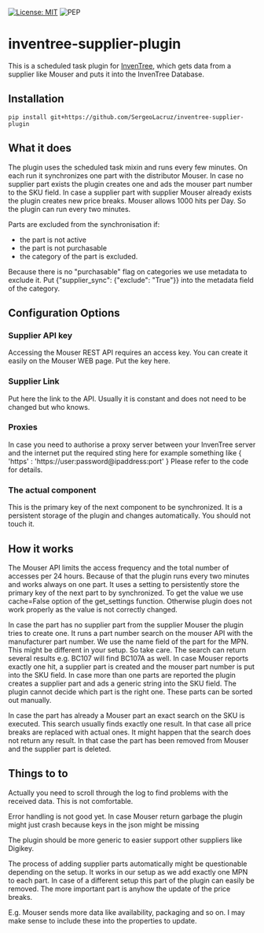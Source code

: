 [![License: MIT](https://img.shields.io/badge/License-MIT-yellow.svg)](https://opensource.org/licenses/MIT)
![PEP](https://github.com/inventree/inventree-python/actions/workflows/pep.yaml/badge.svg)


# inventree-supplier-plugin

This is a scheduled task plugin for [InvenTree](https://inventree.org), which gets data from a
supplier like Mouser and puts it into the InvenTree Database. 

## Installation

```
pip install git+https://github.com/SergeoLacruz/inventree-supplier-plugin
```

## What it does
The plugin uses the scheduled task mixin and runs every few minutes. On each run it
synchronizes one part with the distributor Mouser. In case no supplier part exists
the plugin creates one and ads the mouser part number to the SKU field. In case a 
supplier part with supplier Mouser already exists the plugin creates new price breaks. 
Mouser allows 1000 hits per Day. So the plugin can run every two minutes. 

Parts are excluded from the synchronisation if:

- the part is not active
- the part is not purchasable
- the category of the part is excluded. 

Because there is no "purchasable" flag on categories we use metadata to exclude it. 
Put {"supplier_sync": {"exclude": "True"}} into the metadata field of the category. 

## Configuration Options
### Supplier API key
Accessing the Mouser REST API requires an access key. You can create it easily on the Mouser 
WEB page. Put the key here.

### Supplier Link
Put here the link to the API. Usually it is constant and does not need to be changed but who knows. 

### Proxies
In case you need to authorise a proxy server between your InvenTree server and the internet
put the required sting here for example something like { 'https' : 'https://user:password@ipaddress:port' }
Please refer to the code for details.

### The actual component
This is the primary key of the next component to be synchronized. It is a persistent storage 
of the plugin and changes automatically. You should not touch it.

## How it works
The Mouser API limits the access frequency and the total number of accesses per 24 hours. 
Because of that the plugin runs every two minutes and works always on one part. It uses
a setting to persistently store the primary key of the next part to by synchronized. To 
get the value we use cache=False option of the get_settings function. Otherwise plugin 
does not work properly as the value is not correctly changed.

In case the part has no supplier part from the supplier Mouser the plugin tries to create one. 
It runs a part number search on the mouser API with the manufacturer part number. We use
the name field of the part for the MPN. This might be different in your setup. So take care. 
The search can return several results e.g. BC107 will find BC107A as well. 
In case Mouser reports exactly one hit, a supplier part is created and the mouser part number
is put into the SKU field. In case more than one parts are reported the plugin creates a supplier
part and ads a generic string into the SKU field. The plugin cannot decide which part is the 
right one. These parts can be sorted out manually.

In case the part has already a Mouser part an exact search on the SKU is executed. This search 
usually finds exactly one result. In that case all price breaks are replaced with actual ones. 
It might happen that the search does not return any result. In that case the part has been
removed from Mouser and the supplier part is deleted. 

## Things to to
Actually you need to scroll through the log to find problems with the received data. This
is not comfortable. 

Error handling is not good yet. In case Mouser return garbage the plugin might just crash 
because keys in the json might be missing

The plugin should be more generic to easier support other suppliers like Digikey. 

The process of adding supplier parts automatically might be questionable depending on the 
setup. It works in our setup as we add exactly one MPN to each part. In case of a different
setup this part of the plugin can easily be removed. The more important part is anyhow the
update of the price breaks.

E.g. Mouser sends more data like availability, packaging and so on. I may make sense to 
include these into the properties to update.
